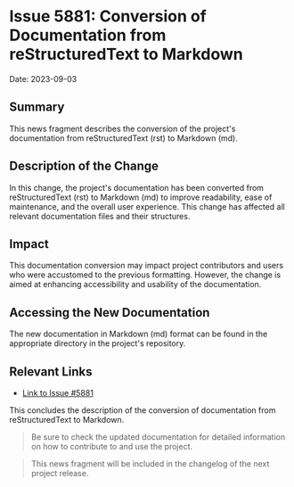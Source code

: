 # Issue 5881: Conversion of Documentation from reStructuredText to Markdown

Date: 2023-09-03

## Summary

This news fragment describes the conversion of the project's documentation from reStructuredText (rst) to Markdown (md).

## Description of the Change

In this change, the project's documentation has been converted from reStructuredText (rst) to Markdown (md) to improve readability, ease of maintenance, and the overall user experience. This change has affected all relevant documentation files and their structures.

## Impact

This documentation conversion may impact project contributors and users who were accustomed to the previous formatting. However, the change is aimed at enhancing accessibility and usability of the documentation.

## Accessing the New Documentation

The new documentation in Markdown (md) format can be found in the appropriate directory in the project's repository.

## Relevant Links

- [Link to Issue #5881](https://github.com/pypa/pipenv/issues/5881)

This concludes the description of the conversion of documentation from reStructuredText to Markdown.

> Be sure to check the updated documentation for detailed information on how to contribute to and use the project.

> This news fragment will be included in the changelog of the next project release.

